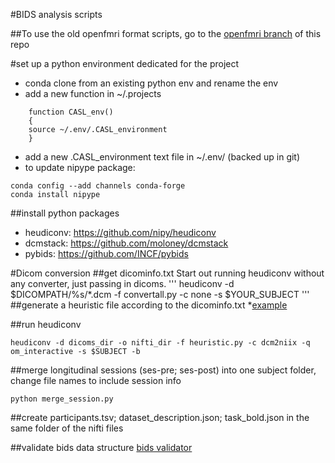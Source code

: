 #BIDS analysis scripts

##To use the old openfmri format scripts, go to the [openfmri branch](https://github.com/gablab/openfmri/tree/openfmri) of this repo

#set up a python environment dedicated for the project
* conda clone from an existing python env and rename the env
* add a new function in ~/.projects
```
    function CASL_env()
    {
    source ~/.env/.CASL_environment
    }
```
* add a new .CASL_environment text file in ~/.env/ (backed up in git)
* to update nipype package: 
```
conda config --add channels conda-forge
conda install nipype
```

##install python packages
* heudiconv: https://github.com/nipy/heudiconv
* dcmstack: https://github.com/moloney/dcmstack
* pybids: https://github.com/INCF/pybids

#Dicom conversion
##get dicominfo.txt 
Start out running heudiconv without any converter, just passing in dicoms.
'''
heudiconv -d $DICOMPATH/%s/*.dcm -f convertall.py -c none -s $YOUR_SUBJECT
'''
##generate a heuristic file according to the dicominfo.txt
*[example]( https://github.com/nipy/heudiconv/blob/master/heuristics/cmrr_heuristic.py)

##run heudiconv
```
heudiconv -d dicoms_dir -o nifti_dir -f heuristic.py -c dcm2niix -q om_interactive -s $SUBJECT -b
```

##merge longitudinal sessions (ses-pre; ses-post) into one subject folder, change file names to include session info
```
python merge_session.py
```

##create participants.tsv; dataset_description.json; task_bold.json in the same folder of the nifti files

##validate bids data structure
[bids validator](https://github.com/INCF/bids-validator)
